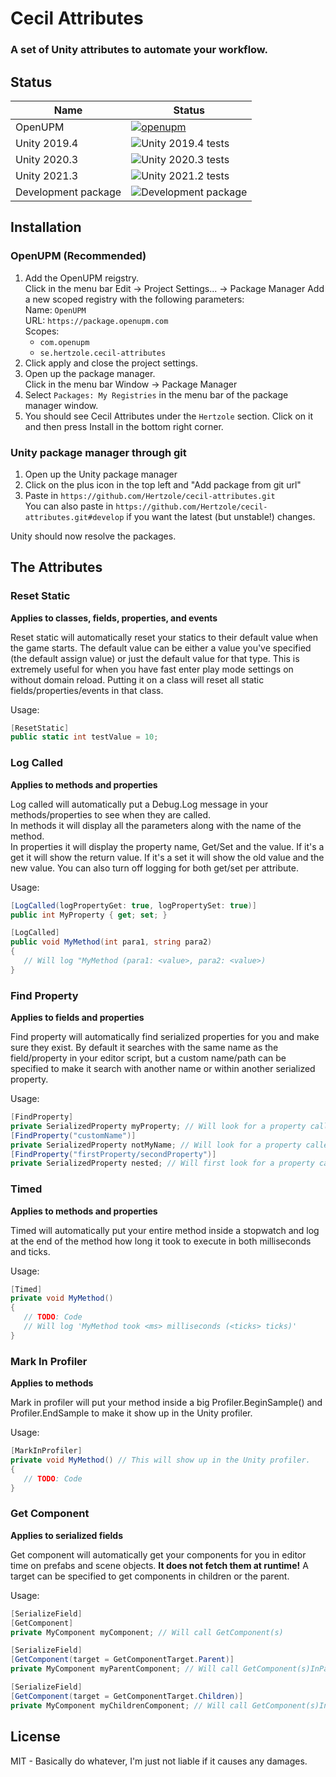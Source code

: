 # Cecil Attributes
### A set of Unity attributes to automate your workflow.

## Status

| Name | Status |
| --- | --- |
| OpenUPM | [![openupm](https://img.shields.io/npm/v/se.hertzole.cecil-attributes?label=openupm&registry_uri=https://package.openupm.com)](https://openupm.com/packages/se.hertzole.cecil-attributes/)
| Unity 2019.4 | ![Unity 2019.4 tests](https://github.com/Hertzole/cecil-attributes/actions/workflows/test_2019.yml/badge.svg) |
| Unity 2020.3 | ![Unity 2020.3 tests](https://github.com/Hertzole/cecil-attributes/actions/workflows/test_2020.yml/badge.svg) |
| Unity 2021.3 | ![Unity 2021.2 tests](https://github.com/Hertzole/cecil-attributes/actions/workflows/test_2021.yml/badge.svg) |
| Development package | ![Development package](https://github.com/Hertzole/cecil-attributes/actions/workflows/development.yml/badge.svg) |


## Installation

### OpenUPM (Recommended)
1. Add the OpenUPM reigstry.   
   Click in the menu bar Edit → Project Settings... → Package Manager
   Add a new scoped registry with the following parameters:  
   Name: `OpenUPM`  
   URL: `https://package.openupm.com`  
   Scopes:  
   - `com.openupm`  
   - `se.hertzole.cecil-attributes`
2. Click apply and close the project settings.
3. Open up the package manager.  
   Click in the menu bar Window → Package Manager
4. Select `Packages: My Registries` in the menu bar of the package manager window.
5. You should see Cecil Attributes under the `Hertzole` section. Click on it and then press Install in the bottom right corner.

### Unity package manager through git
1. Open up the Unity package manager
2. Click on the plus icon in the top left and "Add package from git url"
3. Paste in `https://github.com/Hertzole/cecil-attributes.git`  
   You can also paste in `https://github.com/Hertzole/cecil-attributes.git#develop` if you want the latest (but unstable!) changes.

Unity should now resolve the packages.

## The Attributes

### Reset Static
**Applies to classes, fields, properties, and events**

Reset static will automatically reset your statics to their default value when the game starts. The default value can be either a value you've specified (the default assign value) or just the default value for that type. This is extremely useful for when you have fast enter play mode settings on without domain reload. Putting it on a class will reset all static fields/properties/events in that class.

Usage:  
```cs
[ResetStatic]
public static int testValue = 10;
```

### Log Called
**Applies to methods and properties**

Log called will automatically put a Debug.Log message in your methods/properties to see when they are called.  
In methods it will display all the parameters along with the name of the method.  
In properties it will display the property name, Get/Set and the value. If it's a get it will show the return value. If it's a set it will show the old value and the new value. You can also turn off logging for both get/set per attribute.

Usage:
```cs
[LogCalled(logPropertyGet: true, logPropertySet: true)]
public int MyProperty { get; set; }

[LogCalled]
public void MyMethod(int para1, string para2)
{
   // Will log "MyMethod (para1: <value>, para2: <value>)
}
```

### Find Property
**Applies to fields and properties**

Find property will automatically find serialized properties for you and make sure they exist. By default it searches with the same name as the field/property in your editor script, but a custom name/path can be specified to make it search with another name or within another serialized property.

Usage:  
```cs
[FindProperty]
private SerializedProperty myProperty; // Will look for a property called 'myProperty'.
[FindProperty("customName")]
private SerializedProperty notMyName; // Will look for a property called 'customName'.
[FindProperty("firstProperty/secondProperty")]
private SerializedProperty nested; // Will first look for a property called 'firstProperty' and then 'secondProperty' on the first property.
```

### Timed
**Applies to methods and properties**

Timed will automatically put your entire method inside a stopwatch and log at the end of the method how long it took to execute in both milliseconds and ticks.

Usage:  
```cs
[Timed]
private void MyMethod()
{
   // TODO: Code
   // Will log 'MyMethod took <ms> milliseconds (<ticks> ticks)'
}
```

### Mark In Profiler  
**Applies to methods**

Mark in profiler will put your method inside a big Profiler.BeginSample(<method name>) and Profiler.EndSample to make it show up in the Unity profiler.

Usage:  
```cs
[MarkInProfiler]
private void MyMethod() // This will show up in the Unity profiler.
{
   // TODO: Code
}
```

### Get Component
**Applies to serialized fields**

Get component will automatically get your components for you in editor time on prefabs and scene objects. **It does not fetch them at runtime!** A target can be specified to get components in children or the parent.

Usage:  
```cs
[SerializeField]
[GetComponent]
private MyComponent myComponent; // Will call GetComponent(s)

[SerializeField]
[GetComponent(target = GetComponentTarget.Parent)]
private MyComponent myParentComponent; // Will call GetComponent(s)InParent

[SerializeField]
[GetComponent(target = GetComponentTarget.Children)]
private MyComponent myChildrenComponent; // Will call GetComponent(s)InChildren
```

## License
MIT - Basically do whatever, I'm just not liable if it causes any damages.
